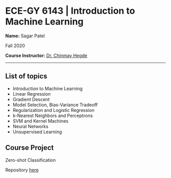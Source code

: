 # ECE-GY 6143 | Introduction to Machine Learning

**Name:** Sagar Patel

Fall 2020

**Course Instructor:** [Dr. Chinmay Hegde](https://chinmayhegde.github.io/)

---

## List of topics

- Introduction to Machine Learning
- Linear Regression
- Gradient Descent
- Model Selection, Bias-Variance Tradeoff
- Regularization and Logistic Regression
- k-Nearest Neighbors and Perceptrons
- SVM and Kernel Machines
- Neural Networks
- Unsupervised Learning

## Course Project

Zero-shot Classification

Repository [here](https://github.com/Sagar-py/zero-shot-classification)
